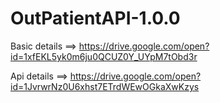 # OutPatientAPI-1.0.0

Basic details ==> https://drive.google.com/open?id=1xfEKL5yk0m6ju0QCUZ0Y_UYpM7tObd3r


Api details ==> https://drive.google.com/open?id=1JvrwrNz0U6xhst7ETrdWEwOGkaXwKzys
